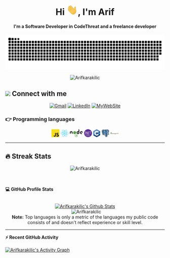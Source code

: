 <div align="center">
<h1 align="center">Hi <img width="35" src="https://github.com/1999AZZAR/1999AZZAR/blob/main/resources/img/waving.gif">, I'm Arif</h1>
<h4 align="center">I'm a Software Developer in CodeThreat and a freelance developer </h4>
</div>

<div align="center">
  <a href="https://github.com/Arifkarakilic">
  <img  src="https://raw.githubusercontent.com/1999AZZAR/1999AZZAR/d29cd35885dc46713e27270349ef2a1f85370d09/resources/img/grid-snake.svg"
       alt="snake" /></a>
</div>

<p align="center"> 
	<img src="https://komarev.com/ghpvc/?username=Arifkarakilic&label=Profile%20views&color=0e75b6&style=plastic" alt="Arifkarakilic" /> 
	</a>
</p>

## <img src="https://media.giphy.com/media/iY8CRBdQXODJSCERIr/giphy.gif" width="30px"> Connect with me
<p align="center">
	<a href="mailto:sarifkarakilic@gmail.com"><img img src="https://img.shields.io/badge/gmail-%23EA4335.svg?style=plastic&logo=gmail&logoColor=white" alt="Gmail"/></a>
	<a href="https://www.linkedin.com/in/arif-karak%C4%B1l%C4%B1%C3%A7-992a58150/"><img src="https://img.shields.io/badge/linkedin-%230A66C2.svg?style=plastic&logo=linkedin&logoColor=white" alt="LinkedIn"/></a>
		<a href="arifkarakilic.com"><img src="https://img.shields.io/badge/My-Web_Site-any?style=plastic" alt="MyWebSite"/></a>
	
</p>

### 👉 Programming languages
<p align="center">
  <code><img title="Javascript" height="25" src="images/javascript.svg"></code>
  <code><img title="React" height="25" src="images/react-original.svg"></code>
  <code><img title="Nodejs" height="25" src="images/nodejs.svg"></code>
  <code><img title="Dotnet" height="25" src="images/dotnet.svg.png"></code>	
  <code><img title="C++" height="25" src="images/cpp.svg"></code>
  <code><img title="PostgreSQL" height="25" src="images/postgresql.svg"></code>
  <code><img title="MongoDb" height="25" src="images/mongodb-logo.svg"></code>
</p>
<hr>

## 🔥 Streak Stats
<p align="center"><img src="https://github-readme-streak-stats.herokuapp.com/?user=Arifkarakilic&theme=algolia" alt="Arifkarakilic" /></p>

<br>
<br>

  <summary><b>💻 GitHub Profile Stats</b></summary>
  <br/>
  <p align="center">
    <a href="https://github.com/anuraghazra/github-readme-stats"><img alt="Arifkarakilic's Github Stats" src="https://github-readme-stats.vercel.app/api?username=Arifkarakilic&show_icons=true&count_private=true&theme=algolia" height="192px"/></a>
<br/>
  &nbsp;
	  <img src="https://github-readme-stats.vercel.app/api/top-langs?username=Arifkarakilic&langs_count=10&show_icons=true&locale=en&layout=compact&theme=algolia" alt="Arifkarakilic" height="192px"/>
  <br/>
  <b>Note:</b> Top languages is only a metric of the languages my public code consists of and doesn't reflect experience or skill level.
  </p>

----

  <summary><b>⚡ Recent GitHub Activity</b></summary>
  <br/>
   <a href="https://github.com/Arifkarakilic"><img alt="Arifkarakilic's Activity Graph" src="https://activity-graph.herokuapp.com/graph?username=Arifkarakilic&custom_title=Arifkarakilic's%20Contribution%20Graph&theme=react-dark" /></a>
  <br/>


<br/>
